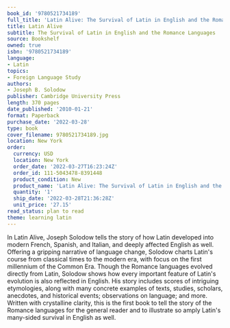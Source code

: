 ```yaml
---
book_id: '9780521734189'
full_title: 'Latin Alive: The Survival of Latin in English and the Romance Languages'
title: Latin Alive
subtitle: The Survival of Latin in English and the Romance Languages
source: Bookshelf
owned: true
isbn: '9780521734189'
language:
- Latin
topics:
- Foreign Language Study
authors:
- Joseph B. Solodow
publisher: Cambridge University Press
length: 370 pages
date_published: '2010-01-21'
format: Paperback
purchase_date: '2022-03-28'
type: book
cover_filename: 9780521734189.jpg
location: New York
order:
  currency: USD
  location: New York
  order_date: '2022-03-27T16:23:24Z'
  order_id: 111-5043478-8391448
  product_condition: New
  product_name: 'Latin Alive: The Survival of Latin in English and the Romance Languages'
  quantity: '1'
  ship_date: '2022-03-28T21:36:28Z'
  unit_price: '27.15'
read_status: plan to read
theme: learning latin
---
```

In Latin Alive, Joseph Solodow tells the story of how Latin developed into modern French, Spanish, and Italian, and deeply affected English as well. Offering a gripping narrative of language change, Solodow charts Latin's course from classical times to the modern era, with focus on the first millennium of the Common Era. Though the Romance languages evolved directly from Latin, Solodow shows how every important feature of Latin's evolution is also reflected in English. His story includes scores of intriguing etymologies, along with many concrete examples of texts, studies, scholars, anecdotes, and historical events; observations on language; and more. Written with crystalline clarity, this is the first book to tell the story of the Romance languages for the general reader and to illustrate so amply Latin's many-sided survival in English as well.

